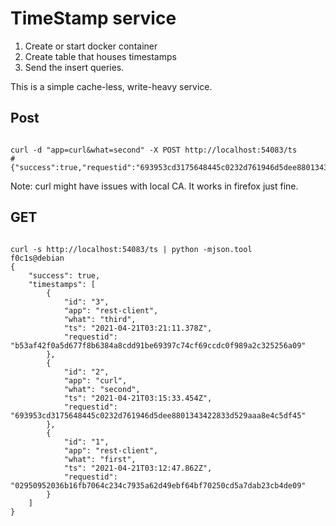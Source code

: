 # TimeStamp service

1. Create or start docker container
2. Create table that houses timestamps
3. Send the insert queries.

This is a simple cache-less, write-heavy service.

## Post

```shell

curl -d "app=curl&what=second" -X POST http://localhost:54083/ts
#{"success":true,"requestid":"693953cd3175648445c0232d761946d5dee8801343422833d529aaa8e4c5df45"}

```

Note: curl might have issues with local CA. It works in firefox just fine.

## GET

```shell

curl -s http://localhost:54083/ts | python -mjson.tool                                                                         f0c1s@debian
{
    "success": true,
    "timestamps": [
        {
            "id": "3",
            "app": "rest-client",
            "what": "third",
            "ts": "2021-04-21T03:21:11.378Z",
            "requestid": "b53af42f0a5d677f8b6384a8cdd91be69397c74cf69ccdc0f989a2c325256a09"
        },
        {
            "id": "2",
            "app": "curl",
            "what": "second",
            "ts": "2021-04-21T03:15:33.454Z",
            "requestid": "693953cd3175648445c0232d761946d5dee8801343422833d529aaa8e4c5df45"
        },
        {
            "id": "1",
            "app": "rest-client",
            "what": "first",
            "ts": "2021-04-21T03:12:47.862Z",
            "requestid": "02950952036b16fb7064c234c7935a62d49ebf64bf70250cd5a7dab23cb4de09"
        }
    ]
}


```
